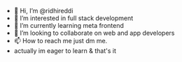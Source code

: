- 👋 Hi, I’m @ridhireddi
- 👀 I’m interested in full stack development 
- 🌱 I’m currently learning meta frontend 
- 💞️ I’m looking to collaborate on web and app developers
- 📫 How to reach me just dm me.
- actually im eager to learn & that's it

<!---
ridhireddi/ridhireddi is a ✨ special ✨ repository because its `README.md` (this file) appears on your GitHub profile.
You can click the Preview link to take a look at your changes.
--->
